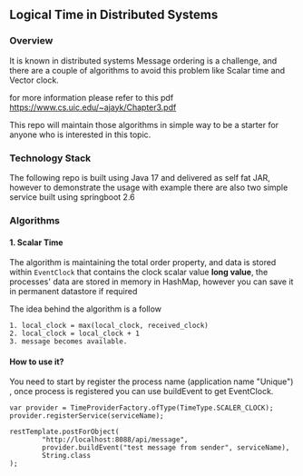 ## Logical Time in Distributed Systems

###    Overview
It is known in distributed systems Message ordering is a challenge, and there are a couple of algorithms to avoid this problem like Scalar time and Vector clock.

for more information please refer to this pdf https://www.cs.uic.edu/~ajayk/Chapter3.pdf

This repo will maintain those algorithms in simple way to be a starter for anyone who is interested in this topic.


###    Technology Stack 
The following repo is built using Java 17 and delivered as self fat JAR, however to demonstrate the usage with example there are also two simple service built using springboot 2.6


###     Algorithms 
#### 1. Scalar Time 
The algorithm is maintaining the total order property, and data is stored within `EventClock` that contains the clock scalar value **long value**, 
the processes' data are stored in memory in HashMap, however you can save it in permanent datastore if required 

The idea behind the algorithm is a follow
````
1. local_clock = max(local_clock, received_clock)
2. local_clock = local_clock + 1
3. message becomes available.
````

#### How to use it?
You need to start by register the process name (application name "Unique") , once process is registered you can use buildEvent to get EventClock. 
````
var provider = TimeProviderFactory.ofType(TimeType.SCALER_CLOCK);
provider.registerService(serviceName);

restTemplate.postForObject(
        "http://localhost:8088/api/message",
        provider.buildEvent("test message from sender", serviceName),
        String.class
);
````

